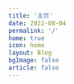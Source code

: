 ```yaml
---
title: '主页'
date: 2022-08-04
permalink: '/'
home: true
icon: home
layout: Blog
bgImage: false
article: false
---
```

